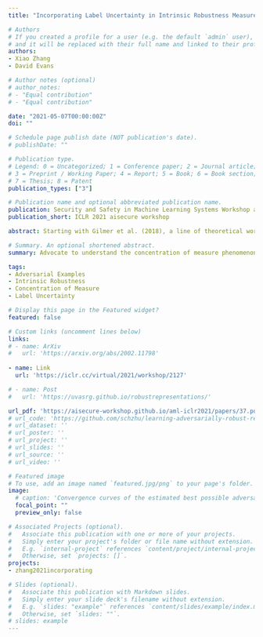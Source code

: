 ```yaml
---
title: "Incorporating Label Uncertainty in Intrinsic Robustness Measures"

# Authors
# If you created a profile for a user (e.g. the default `admin` user), write the username (folder name) here 
# and it will be replaced with their full name and linked to their profile.
authors:
- Xiao Zhang
- David Evans

# Author notes (optional)
# author_notes:
# - "Equal contribution"
# - "Equal contribution"

date: "2021-05-07T00:00:00Z"
doi: ""

# Schedule page publish date (NOT publication's date).
# publishDate: ""

# Publication type.
# Legend: 0 = Uncategorized; 1 = Conference paper; 2 = Journal article;
# 3 = Preprint / Working Paper; 4 = Report; 5 = Book; 6 = Book section;
# 7 = Thesis; 8 = Patent
publication_types: ["3"]

# Publication name and optional abbreviated publication name.
publication: Security and Safety in Machine Learning Systems Workshop at ICLR 2021
publication_short: ICLR 2021 aisecure workshop

abstract: Starting with Gilmer et al. (2018), a line of theoretical works have focused on studying the concentration of measure phenomenon which is fundamentally connected to adversarial robustness. In this work, we argue that the standard concentration is not sufficient to characterize the intrinsic robustness limit for an adversarially robust classification problem since it does not take data labels into account. Built upon on a novel definition of label uncertainty, we empirically demonstrate that error regions induced by various state-of-the-art classification models tend to have much higher label uncertainty than randomly selected subsets. This observation implies that in order to obtain a more accurate intrinsic robustness limit for a particular data distribution, it is important to understand the concentration of measure regarding the input regions with high label uncertainty. In this paper, we adapt the standard concentration problem to produce a more accurate estimate of intrinsic robustness that incorporates label uncertainty and study the error region characteristics of the state-of-the-art machine learning classifiers.

# Summary. An optional shortened abstract.
summary: Advocate to understand the concentration of measure phenomenon regarding inputs regions with high label uncertainty

tags: 
- Adversarial Examples
- Intrinsic Robustness
- Concentration of Measure
- Label Uncertainty

# Display this page in the Featured widget?
featured: false

# Custom links (uncomment lines below)
links:
# - name: ArXiv
#   url: 'https://arxiv.org/abs/2002.11798'
  
- name: Link
  url: 'https://iclr.cc/virtual/2021/workshop/2127'

# - name: Post
#   url: 'https://uvasrg.github.io/robustrepresentations/'

url_pdf: 'https://aisecure-workshop.github.io/aml-iclr2021/papers/37.pdf'
# url_code: 'https://github.com/schzhu/learning-adversarially-robust-representations'
# url_dataset: ''
# url_poster: ''
# url_project: ''
# url_slides: ''
# url_source: ''
# url_video: ''

# Featured image
# To use, add an image named `featured.jpg/png` to your page's folder. 
image:
  # caption: 'Convergence curves of the estimated best possible adversarial risk'
  focal_point: ""
  preview_only: false

# Associated Projects (optional).
#   Associate this publication with one or more of your projects.
#   Simply enter your project's folder or file name without extension.
#   E.g. `internal-project` references `content/project/internal-project/index.md`.
#   Otherwise, set `projects: []`.
projects:
- zhang2021incorporating

# Slides (optional).
#   Associate this publication with Markdown slides.
#   Simply enter your slide deck's filename without extension.
#   E.g. `slides: "example"` references `content/slides/example/index.md`.
#   Otherwise, set `slides: ""`.
# slides: example
---
```


<!-- {{% callout note %}}
Click the *Cite* button above to demo the feature to enable visitors to import publication metadata into their reference management software.
{{% /callout %}}

{{% callout note %}}
Create your slides in Markdown - click the *Slides* button to check out the example.
{{% /callout %}}

Supplementary notes can be added here, including [code, math, and images](https://wowchemy.com/docs/writing-markdown-latex/). -->
